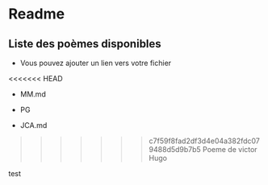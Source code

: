 # Readme

## Liste des poèmes disponibles

* Vous pouvez ajouter un lien vers votre fichier

<<<<<<< HEAD
* MM.md

* PG

* JCA.md
>>>>>>> c7f59f8fad2df3d4e04a382fdc079488d5d9b7b5
Poeme de victor Hugo


test